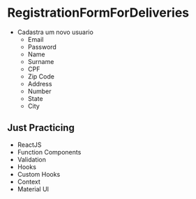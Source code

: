# RegistrationFormForDeliveries
  - Cadastra um novo usuario
    - Email
    - Password
    - Name
    - Surname
    - CPF
    - Zip Code
    - Address
    - Number
    - State
    - City

## Just Practicing 
  - ReactJS
  - Function Components
  - Validation
  - Hooks
  - Custom Hooks
  - Context
  - Material UI